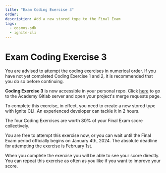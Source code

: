 ```yaml
---
title: "Exam Coding Exercise 3"
order:
description: Add a new stored type to the Final Exam
tags:
  - cosmos-sdk
  - ignite-cli
---
```


# Exam Coding Exercise 3

<!--
This exercise will be unlocked on November 23rd. Successfully completing the four coding exercises will contribute to 80% of your score in the Final Exam.
-->

You are advised to attempt the coding exercises in numerical order. If you have not yet completed Coding Exercise 1 and 2, it is recommended that you do so before continuing.

**Coding Exercise 3** is now accessible in your personal repo. Click [here](https://git.academy.b9lab.com/ida-p5-final-exam/student-projects) to go to the Academy Gitlab server and open your project's merge requests page.

To complete this exercise, in effect, you need to create a new stored type with Ignite CLI. An experienced developer can tackle it in 2 hours.

<HighlightBox type="note">

The four Coding Exercises are worth 80% of your Final Exam score collectively. 

You are free to attempt this exercise now, or you can wait until the Final Exam period officially begins on January 4th, 2024. The absolute deadline for attempting the exercise is February 1st.

</HighlightBox>

When you complete the exercise you will be able to see your score directly. You can repeat this exercise as often as you like if you want to improve your score.
